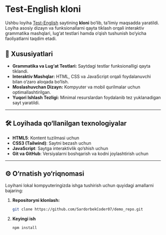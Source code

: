 # Test-English kloni

Ushbu loyiha [Test-English](https://test-english.com/) saytining **kloni** bo‘lib, ta’limiy maqsadda yaratildi. Loyiha asosiy dizayn va funksionallarni qayta tiklash orqali interaktiv grammatika mashqlari, lug‘at testlari hamda o‘qish tushunish bo‘yicha faoliyatlarni taqdim etadi.

## 🚀 Xususiyatlari

- **Grammatika va Lug‘at Testlari:** Saytdagi testlar funksionalligi qayta tiklandi.
- **Interaktiv Mashqlar:** HTML, CSS va JavaScript orqali foydalanuvchi bilan o‘zaro aloqada bo‘lish.
- **Moslashuvchan Dizayn:** Kompyuter va mobil qurilmalar uchun optimallashtirilgan.
- **Yuqori Ishlash Tezligi:** Minimal resurslardan foydalanib tez yuklanadigan sayt yaratildi.

---


## 🛠️ Loyihada qo‘llanilgan texnologiyalar

- **HTML5**: Kontent tuzilmasi uchun
- **CSS3 (Tailwind)**: Saytni bezash uchun
- **JavaScript**: Saytga interaktivlik qo‘shish uchun
- **Git va GitHub**: Versiyalarni boshqarish va kodni joylashtirish uchun

---

## ⚙️ O‘rnatish yo‘riqnomasi

Loyihani lokal kompyuteringizda ishga tushirish uchun quyidagi amallarni bajaring:

1. **Repositoryni klonlash:**
   ```bash
   git clone https://github.com/SardorbekCoder07/demo_repo.git
2. **Keyingi ish**
    ```bash
    npm install